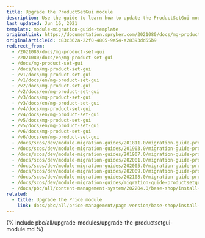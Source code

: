 ```yaml
---
title: Upgrade the ProductSetGui module
description: Use the guide to learn how to update the ProductSetGui module to a newer version.
last_updated: Jun 16, 2021
template: module-migration-guide-template
originalLink: https://documentation.spryker.com/2021080/docs/mg-product-set-gui
originalArticleId: c83c362a-22f0-4805-9a54-a28393dd55b9
redirect_from:
  - /2021080/docs/mg-product-set-gui
  - /2021080/docs/en/mg-product-set-gui
  - /docs/mg-product-set-gui
  - /docs/en/mg-product-set-gui
  - /v1/docs/mg-product-set-gui
  - /v1/docs/en/mg-product-set-gui
  - /v2/docs/mg-product-set-gui
  - /v2/docs/en/mg-product-set-gui
  - /v3/docs/mg-product-set-gui
  - /v3/docs/en/mg-product-set-gui
  - /v4/docs/mg-product-set-gui
  - /v4/docs/en/mg-product-set-gui
  - /v5/docs/mg-product-set-gui
  - /v5/docs/en/mg-product-set-gui
  - /v6/docs/mg-product-set-gui
  - /v6/docs/en/mg-product-set-gui
  - /docs/scos/dev/module-migration-guides/201811.0/migration-guide-productsetgui.html
  - /docs/scos/dev/module-migration-guides/201903.0/migration-guide-productsetgui.html
  - /docs/scos/dev/module-migration-guides/201907.0/migration-guide-productsetgui.html
  - /docs/scos/dev/module-migration-guides/202001.0/migration-guide-productsetgui.html
  - /docs/scos/dev/module-migration-guides/202005.0/migration-guide-productsetgui.html
  - /docs/scos/dev/module-migration-guides/202009.0/migration-guide-productsetgui.html
  - /docs/scos/dev/module-migration-guides/202108.0/migration-guide-productsetgui.html
  - /docs/scos/dev/module-migration-guides/migration-guide-productsetgui.html
  - /docs/pbc/all/content-management-system/202204.0/base-shop/install-and-upgrade/upgrade-modules/upgrade-the-productsetgui-module.html
related:
  - title: Upgrade the Price module
    link: docs/pbc/all/price-management/page.version/base-shop/install-and-upgrade/upgrade-modules/upgrade-the-price-module.html
---
```

{% include pbc/all/upgrade-modules/upgrade-the-productsetgui-module.md %} <!-- To edit, see /_includes/pbc/all/upgrade-modules/upgrade-the-productsetgui-module.md -->
